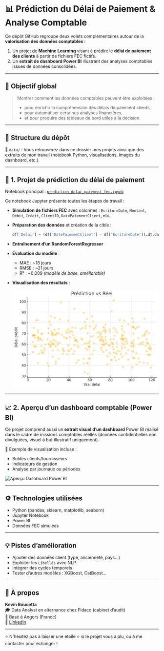 
# 📊 Prédiction du Délai de Paiement & Analyse Comptable

Ce dépôt GitHub regroupe deux volets complémentaires autour de la **valorisation des données comptables** :

1. Un projet de **Machine Learning** visant à prédire le **délai de paiement des clients** à partir de fichiers FEC fictifs.
2. Un **extrait de dashboard Power BI** illustrant des analyses comptables issues de données consolidées.

---

## 🧠 Objectif global

> Montrer comment les données comptables peuvent être exploitées :
> - pour enrichir la compréhension des délais de paiement clients,
> - pour automatiser certaines analyses financières,
> - et pour produire des tableaux de bord utiles à la décision.

---

## 📁 Structure du dépôt

📂 `data/` : Vous retrouverez dans ce dossier mes projets ainsi que des extraits de mon travail (notebook Python, visualisations, images du dashboard, etc.).

---

## 🔬 1. Projet de prédiction du délai de paiement

Notebook principal : [`prediction_delai_paiement_fec.ipynb`](./data/prediction_delai_paiement_fec.ipynb)

Ce notebook Jupyter présente toutes les étapes de travail :

- **Simulation de fichiers FEC** avec colonnes : `EcritureDate`, `Montant`, `Débit`, `Crédit`, `ClientID`, `DatePaiementClient`, etc.
- **Préparation des données** et création de la cible :  
  ```python
  df['Delai'] = (df['DatePaiementClient'] - df['EcritureDate']).dt.days
  ```
- **Entraînement d’un RandomForestRegressor**
- **Évaluation du modèle** :
  - MAE : ~18 jours
  - RMSE : ~21 jours
  - R² : ~0.009 *(modèle de base, améliorable)*
- **Visualisation des résultats** :

  ![Prédiction vs Réel](prediction_vs_reel.png)

---

## 📈 2. Aperçu d’un dashboard comptable (Power BI)

Ce projet comprend aussi un **extrait visuel d’un dashboard** Power BI réalisé dans le cadre de missions comptables réelles (données confidentielles non divulguées, visuel à but illustratif uniquement).

📌 Exemple de visualisation incluse :
- Soldes clients/fournisseurs
- Indicateurs de gestion
- Analyse par journaux ou périodes

![Aperçu Dashboard Power BI](./data/dashboard.png)

---

## ⚙️ Technologies utilisées

- Python (pandas, sklearn, matplotlib, seaborn)
- Jupyter Notebook
- Power BI
- Données FEC simulées

---

## 💡 Pistes d’amélioration

- Ajouter des données client (type, ancienneté, pays…)
- Exploiter les `Libellés` avec NLP
- Intégrer des cycles temporels
- Tester d’autres modèles : XGBoost, CatBoost...

---

## 👤 À propos

**Kevin Boucetta**  
🎓 Data Analyst en alternance chez Fidaco (cabinet d’audit)  
📍 Basé à Angers (France)   
🔗 [LinkedIn](https://linkedin.com/in/kevinboucetta)

---

⭐ N'hésitez pas à laisser une étoile ⭐ si le projet vous a plu, ou à me contacter pour échanger !
